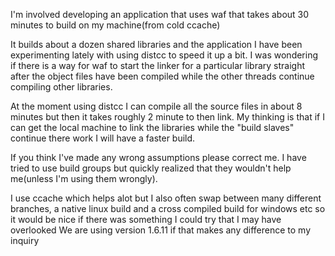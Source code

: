 I'm involved developing an application that uses waf that takes about 30
minutes to build on my machine(from cold ccache)

It builds about a dozen shared libraries and the application I have been
experimenting lately with using distcc to speed it up a bit. I was wondering if
there is a way for waf to start the linker for a particular library straight
after the object files have been compiled while the other threads continue
compiling other libraries.

At the moment using distcc I can compile all the source files in about 8
minutes but then it takes roughly 2 minute to then link. My thinking is that if
I can get the local machine to link the libraries while the "build slaves" continue
there work I will have a faster build.

If you think I've made any wrong assumptions please correct me. I have tried
to use build groups but quickly realized that they wouldn't help me(unless I'm
using them wrongly).

I use ccache which helps alot but I also often swap between many different
branches, a native linux build and a cross compiled build for windows etc so it
would be nice if there was something I could try that I may have overlooked We
are using version 1.6.11 if that makes any difference to my inquiry
